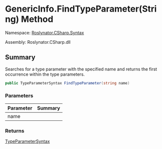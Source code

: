 # GenericInfo\.FindTypeParameter\(String\) Method

Namespace: [Roslynator.CSharp.Syntax](../../README.md)

Assembly: Roslynator\.CSharp\.dll

## Summary

Searches for a type parameter with the specified name and returns the first occurrence within the type parameters\.

```csharp
public TypeParameterSyntax FindTypeParameter(string name)
```

### Parameters

| Parameter | Summary |
| --------- | ------- |
| name | |

### Returns

[TypeParameterSyntax](https://docs.microsoft.com/en-us/dotnet/api/microsoft.codeanalysis.csharp.syntax.typeparametersyntax)


